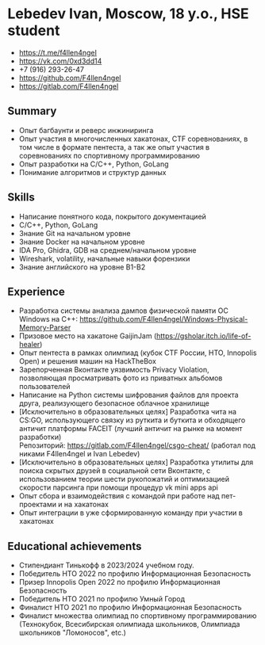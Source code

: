 # Lebedev Ivan, Moscow, 18 y.o., HSE student
- https://t.me/f4llen4ngeI
- https://vk.com/0xd3dd14
- +7 (916) 293-26-47
- https://github.com/F4llen4ngel
- https://gitlab.com/F4llen4ngel

## Summary
- Опыт багбаунти и реверс инжиниринга
- Опыт участия в многочисленных хакатонах, CTF соревнованиях, в том числе в формате пентеста, а так же опыт участия в соревнованиях по спортивному программированию
- Опыт разработки на C/C++, Python, GoLang
- Понимание алгоритмов и структур данных

## Skills
- Написание понятного кода, покрытого документацией
- C/C++, Python, GoLang
- Знание Git на начальном уровне
- Знание Docker на начальном уровне
- IDA Pro, Ghidra, GDB на среднем/начальном уровне
- Wireshark, volatility, начальные навыки форензики
- Знание английского на уровне B1-B2


## Experience
- Разработка системы анализа дампов физической памяти ОС Windows на C++: https://github.com/F4llen4ngel/Windows-Physical-Memory-Parser
- Призовое место на хакатоне GaijinJam (https://gsholar.itch.io/life-of-healer)
- Опыт пентеста в рамках олимпиад (кубок CTF России, НТО, Innopolis Open) и решения машин на HackTheBox
- Зарепорченная Вконтакте уязвимость Privacy Violation, позволяющая просматривать фото из приватных альбомов пользователей
- Написание на Python системы шифрования файлов для проекта друга, реализующего безопасное облачное хранилище
- [Исключительно в образовательных целях] Разработка чита на CS:GO, использующего связку из руткита и буткита и обходящего античит платформы FACEIT (лучший античит на рынке на момент разработки)  
 Репозиторий: https://gitlab.com/F4llen4ngel/csgo-cheat/ (работал под никами F4llen4ngel и Ivan Lebedev)
- [Исключительно в образовательных целях] Разработка утилиты для поиска скрытых друзей в социальной сети Вконтакте, с использованием теории шести рукопожатий и оптимизацией скорости парсинга при помощи процедур vk mini apps api
- Опыт сбора и взаимодействия с командой при работе над пет-проектами и на хакатонах
- Опыт интеграции в уже сформированную команду при участии в хакатонах


## Educational achievements 
- Стипендиант Тинькофф в 2023/2024 учебном году.
- Победитель НТО 2022 по профилю Информационная Безопасность
- Призер Innopolis Open 2022 по профилю Информационная Безопасность
- Победитель НТО 2021 по профилю Умный Город
- Финалист НТО 2021 по профилю Информационная Безопасность
- Финалист множества олимпиад по спортивному программированию (Технокубок, Всесибирская олимпиада школьников, Олимпиада школьников "Ломоносов", etc.)

